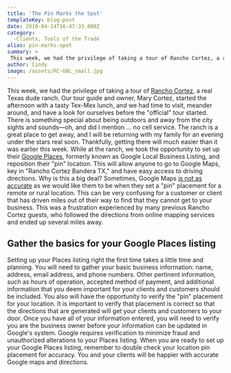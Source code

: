 ```yaml
---
title: 'The Pin Marks the Spot'
templateKey: blog-post
date: 2010-04-14T16:47:33.000Z
category: 
  -Clients, Tools of the Trade
alias: pin-marks-spot
summary: > 
 This week, we had the privilege of taking a tour of Rancho Cortez, a real Texas dude ranch.  Our tour guide and owner, Mary Cortez, started the afternoon with a tasty Tex-Mex lunch, and we had time to visit, meander around, and have a look for ourselves before the "official" tour started. There is something special about being outdoors and away from the city sights and sounds—oh, and did I mention ... no cell service. The ranch is a great place to get away, and I will be returning with my family for an evening under the stars real soon. Thankfully, getting there will much easier than it was earlier this week.
author: Cindy
image: /assets/RC-GBL_small.jpg
---
```


This week, we had the privilege of taking a tour of [Rancho Cortez](http://ranchocortez.com/ "Rancho Cortez"), a real Texas dude ranch. Our tour guide and owner, Mary Cortez, started the afternoon with a tasty Tex-Mex lunch, and we had time to visit, meander around, and have a look for ourselves before the "official" tour started. There is something special about being outdoors and away from the city sights and sounds—oh, and did I mention ... no cell service. The ranch is a great place to get away, and I will be returning with my family for an evening under the stars real soon. Thankfully, getting there will much easier than it was earlier this week. While at the ranch, we took the opportunity to set up their [Google Places](http://www.google.com/local/add/analyticsSplashPage?service=lbc&utm_source=/places&utm_medium=van&utm_campaign=en&gl=US&hl=en-US), formerly known as Google Local Business Listing, and reposition their "pin" location. This will allow anyone to go to Google Maps, key in "Rancho Cortez Bandera TX," and have easy access to driving directions. Why is this a big deal? Sometimes, Google Maps [is not as accurate](/2007/12/20/web-tip-fix-your-google-maps "is not as accurate") as we would like them to be when they set a "pin" placement for a remote or rural location. This can be very confusing for a customer or client that has driven miles out of their way to find that they cannot get to your business. This was a frustration experienced by many previous Rancho Cortez guests, who followed the directions from online mapping services and ended up several miles away.

Gather the basics for your Google Places listing
------------------------------------------------

Setting up your Places listing right the first time takes a little time and planning. You will need to gather your basic business information: name, address, email address, and phone numbers. Other pertinent information, such as hours of operation, accepted method of payment, and additional information that you deem important for your clients and customers should be included. You also will have the opportunity to verify the "pin" placement for your location. It is important to verify that placement is correct so that the directions that are generated will get your clients and customers to your door. Once you have all of your information entered, you will need to verify you are the business owner before your information can be updated in Google's system. Google requires verification to minimize fraud and unauthorized alterations to your Places listing. When you are ready to set up your Google Places listing, remember to double check your location pin placement for accuracy. You and your clients will be happier with accurate Google maps and directions.